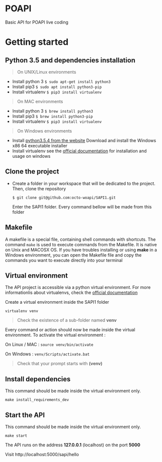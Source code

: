 # POAPI
Basic API for POAPI live coding

# Getting started

## Python 3.5 and dependencies installation

> On UNIX/Linux environments

  - Install python 3
    ```$ sudo apt-get install python3```
  - Install pip3
    ```$ sudo apt install python3-pip```
  - Install virtualenv
    ```$ pip3 install virtualenv```

> On MAC environments

  - Install python 3
    ```$ brew install python3```
  - Install pip3
    ```$ brew install python3-pip```
  - Install virtualenv
    ```$ pip3 install virtualenv```


> On Windows environments

  - Install [python3.5.4 from the website](https://www.python.org/downloads/release/python-354/)
    Download and install the Windows x86 64 executable installer
  - Install virtualenv
    see the [official documentation](https://virtualenv.pypa.io/en/stable/userguide/) for installation and usage on windows

## Clone the project

  - Create a folder in your workspace that will be dedicated to the project. Then, clone the repository
  
    ```$ git clone git@github.com:octo-woapi/SAPI1.git```
    
    Enter the SAPI1 folder. Every command bellow will be made from this folder


## Makefile

A makefile is a special file, containing shell commands with shortcuts. The command ```make``` is used to execute commands from the Makefile. It is native on Unix and MACOSX OS.
If you have troubles installing or using **make** in a Windows environment, you can open the Makefile file and copy the commands you want to execute directly into your terminal


## Virtual environment

The API project is accessible via a python virtual environment. For more informationlis about virtualenvs, check the [official documentation](https://virtualenv.pypa.io/en/stable/)

Create a virtual environment inside the SAPI1 folder

    virtualenv venv

> Check the existence of a sub-folder named **venv**

Every command or action should now be made inside the virtual environment. To activate the virtual environment :

On Linux / MAC : ```source venv/bin/activate```

On Windows : ```venv/Scripts/activate.bat```

> Check that your prompt starts with **(venv)**

## Install dependencies

  This command should be made inside the virtual environment only.

    make install_requirements_dev

## Start the API

  This command should be made inside the virtual environment only.

    make start

  The API runs on the address **127.0.0.1** (localhost) on the port **5000**
  
  Visit http://localhost:5000/sapi/hello

